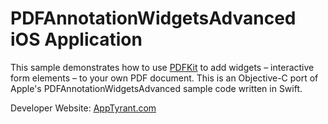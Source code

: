 # PDFAnnotationWidgetsAdvanced iOS Application

This sample demonstrates how to use [PDFKit](https://developer.apple.com/documentation/pdfkit) to add widgets – interactive form elements – to your own PDF document. This is an Objective-C port of Apple's PDFAnnotationWidgetsAdvanced sample code written in Swift.

Developer Website: [AppTyrant.com](http://www.apptyrant.com)
